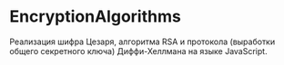 # EncryptionAlgorithms
Реализация шифра Цезаря, алгоритма RSA и протокола (выработки общего секретного ключа) Диффи-Хеллмана на языке JavaScript. 
